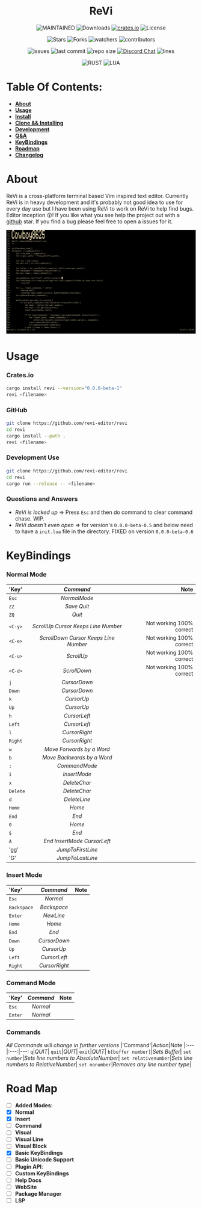 <h1 align="center"> ReVi </h1>
<p align="center">
<a><img alt="MAINTAINED" src="https://img.shields.io/badge/Maintained%3F-yes-green.svg"></a>
<a><img alt="Downloads" src="https://img.shields.io/crates/d/revi"></a>
<a href="https://crates.io/crates/revi"><img alt="crates.io" src="https://img.shields.io/crates/v/revi.svg"></a>
<a><img alt="License" src="https://img.shields.io/badge/License-MIT-blue.svg"></a>
</p>
<p align="center">
<a><img alt="Stars" src="https://img.shields.io/github/stars/revi-editor/revi?style=social"></a>
<a><img alt="Forks" src="https://img.shields.io/github/forks/revi-editor/revi?style=social"></a>
<a><img alt="watchers" src="https://img.shields.io/github/watchers/revi-editor/revi?style=social"></a>
<a><img alt="contributors" src="https://img.shields.io/github/contributors/revi-editor/revi"></a>
</p>
<p align="center">
<a><img alt="issues" src="https://img.shields.io/github/issues/revi-editor/revi"></a>
<a><img alt="last commit" src="https://img.shields.io/github/last-commit/revi-editor/revi"></a>
<a><img alt="repo size" src="https://img.shields.io/github/repo-size/revi-editor/revi"></a> <a href="https://discord.gg/KwnGX8P"><img alt="Discord Chat" src="https://img.shields.io/discord/509849754155614230"></a>
<a><img alt="lines" src="https://img.shields.io/tokei/lines/github/revi-editor/revi"></a>
</p>
<p align="center">
<a><img alt="RUST" src="https://img.shields.io/badge/Rust-000000?style=for-the-badge&logo=rust&logoColor=white"></a>
<a><img alt="LUA" src="https://img.shields.io/badge/Lua-2C2D72?style=for-the-badge&logo=lua&logoColor=white"></a>
</p>

# Table Of Contents:

  - [**About**](#about)
  - [**Usage**](#usage)
  - [**Install**](#cratesio)
  - [**Clone && Installing**](#github)
  - [**Development**](#development-use)
  - [**Q&A**](#questions-and-answers)
  - [**KeyBindings**](#keybindings)
  - [**Roadmap**](#road-map)
- [**Changelog**](./CHANGELOG.md)

# About

  ReVi is a cross-platform terminal based Vim inspired text editor.
  Currently ReVi is in heavy development and it's probably not good idea to use for every day use
  but I have been using ReVi to work on ReVi to help find bugs. Editor inception 😲!
  If you like what you see help the project out with a [github](https://github.com/revi-editor/revi) star.
  If you find a bug please feel free to open a issues for it.

  <p align="center">
  <a><img alt="Image" src="./snapshots/line_numbers.png"></a>
  </p>


# Usage

### **Crates.io**
  ```sh
  cargo install revi --version="0.0.0-beta-1"
  revi <filename>
  ```
### **GitHub**
  ```sh
  git clone https://github.com/revi-editor/revi
  cd revi
  cargo install --path .
  revi <filename>
  ```

### **Development Use**
  ```sh
  git clone https://github.com/revi-editor/revi
  cd revi
  cargo run --release -- <filename>
  ```

### **Questions and Answers**

  - *ReVi is locked up* => Press `Esc` and then do command to clear command chase.  WIP.
  - *ReVi doesn't even open* => for version's `0.0.0-beta-0.5` and below need to have a `init.lua` file in the directory.  FIXED on version `0.0.0-beta-0.6`

# KeyBindings

### **Normal Mode**

  |'Key'|*Command*|Note
  |:---|:---:|---:
  `Esc`|*NormalMode*|
  `ZZ`|*Save Quit*|
  `ZQ`|*Quit*|
  `<C-y>`|*ScrollUp Cursor Keeps Line Number*|Not working 100% correct
  `<C-e>`|*ScrollDown Cursor Keeps Line Number*|Not working 100% correct
  `<C-u>`|*ScrollUp*|Not working 100% correct
  `<C-d>`|*ScrollDown*|Not working 100% correct
  `j`|*CursorDown*|
  `Down`|*CursorDown*|
  `k`|*CursorUp*|
  `Up`|*CursorUp*|
  `h`|*CursorLeft*|
  `Left`|*CursorLeft*|
  `l`|*CursorRight*|
  `Right`|*CursorRight*|
  `w`|*Move Forwards by a Word*|
  `b`|*Move Backwards by a Word*|
  `:`|*CommandMode*|
  `i`|*InsertMode*|
  `x`|*DeleteChar*|
  `Delete`|*DeleteChar*|
  `d`|*DeleteLine*|
  `Home`|*Home*|
  `End`|*End*|
  `0`|*Home*|
  `$`|*End*|
  `A`|*End InsertMode CursorLeft*|
  'gg'|*JumpToFirstLine*
  'G'|*JumpToLastLine*

### **Insert Mode**

  |'Key'|*Command*|Note
  |:---|:---:|---:
  `Esc`|*Normal*|
  `Backspace`|*Backspace*|
  `Enter`|*NewLine*|
  `Home`|*Home*|
  `End`|*End*|
  `Down`|*CursorDown*|
  `Up`|*CursorUp*|
  `Left`|*CursorLeft*|
  `Right`|*CursorRight*|

### **Command Mode**

  |'Key'|*Command*|Note
  |:---|:---:|---:
  `Esc`|*Normal*|
  `Enter`|*Normal*|

### **Commands**
  *All Commands will change in further versions*
  |'Command'|*Action*|Note
  |:---|:---:|---:
  `q`|*QUIT*|
  `quit`|*QUIT*|
  `exit`|*QUIT*|
  `b[buffer number]`|*Sets Buffer*|
  `set number`|*Sets line numbers to AbsoluteNumber*|
  `set relativenumber`|*Sets line numbers to RelativeNumber*|
  `set nonumber`|*Removes any line number type*|

# Road Map

  - [ ] **Added Modes**:
  - [X] **Normal**
  - [X] **Insert**
  - [ ] **Command**
  - [ ] **Visual**
  - [ ] **Visual Line**
  - [ ] **Visual Block**
  - [X] **Basic KeyBindings**
  - [ ] **Basic Unicode Support**
  - [ ] **Plugin API**:
  - [ ] **Custom KeyBindings**
  - [ ] **Help Docs**
  - [ ] **WebSite**
  - [ ] **Package Manager**
  - [ ] **LSP**

